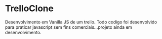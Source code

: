 # TrelloClone
Desenvolvimento em Vanilla JS de um trello. Todo codigo foi desenvolvido para praticar javascript sem fins comerciais...projeto ainda em desenvolvimento.
